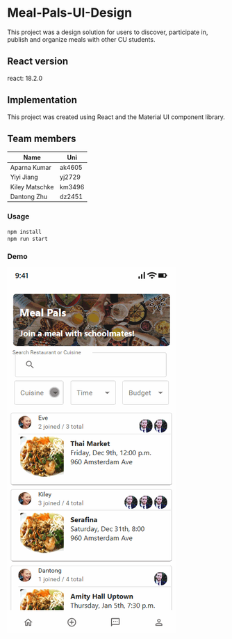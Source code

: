 # Meal-Pals-UI-Design

This project was a design solution for users to discover, participate in, publish and organize meals with other CU students. 


## React version
react: 18.2.0  

## Implementation
This project was created using React and the Material UI component library. 

## Team members
| Name      | Uni |
| ----------- | ----------- |
| Aparna Kumar    | ak4605       |
| Yiyi Jiang   | yj2729       |
| Kiley Matschke   | km3496        |
| Dantong Zhu   | dz2451        |


### Usage

```shell
npm install
npm run start
```

### Demo
![Demonstration of the project](mealpals4.gif)
